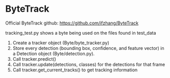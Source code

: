 # ByteTrack

Official ByteTrack github: https://github.com/ifzhang/ByteTrack

tracking_test.py shows a byte being used on the files found in test_data

1. Create a tracker object (Byte/byte_tracker.py)
2. Store every detection (bounding box, confidence, and feature vector) in a Detection object (Byte/detection.py). 
3. Call tracker.predict()
4. Call tracker.update(detections, classes) for the detections for that frame
5. Call tracker.get_current_tracks() to get tracking information
